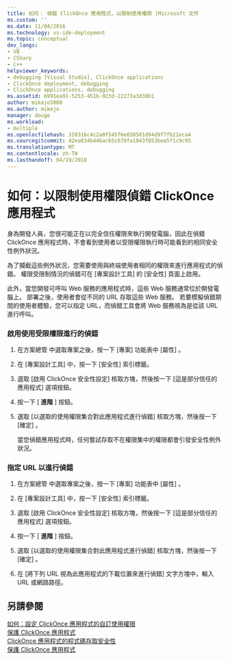 ```yaml
---
title: 如何： 偵錯 ClickOnce 應用程式，以限制使用權限 |Microsoft 文件
ms.custom: ''
ms.date: 11/04/2016
ms.technology: vs-ide-deployment
ms.topic: conceptual
dev_langs:
- VB
- CSharp
- C++
helpviewer_keywords:
- debugging [Visual Studio], ClickOnce applications
- ClickOnce deployment, debugging
- ClickOnce applications, debugging
ms.assetid: 6991ea91-5253-451b-923d-22273a3d38b1
author: mikejo5000
ms.author: mikejo
manager: douge
ms.workload:
- multiple
ms.openlocfilehash: 318316c4c2a0f545f6e038581d94d9f7fb21eca4
ms.sourcegitcommit: 42ea834b446ac65c679fa1043f853bea5f1c9c95
ms.translationtype: MT
ms.contentlocale: zh-TW
ms.lasthandoff: 04/19/2018
---
```

# <a name="how-to-debug-a-clickonce-application-with-restricted-permissions"></a>如何：以限制使用權限偵錯 ClickOnce 應用程式
身為開發人員，您很可能正在以完全信任權限來執行開發電腦，因此在偵錯 ClickOnce 應用程式時，不會看到使用者以受限權限執行時可能看到的相同安全性例外狀況。  
  
 為了攔截這些例外狀況，您需要使用與終端使用者相同的權限來進行應用程式的偵錯。 權限受限制情況的偵錯可在 [專案設計工具]  的 [安全性] 頁面上啟用。  
  
 此外，當您開發可呼叫 Web 服務的應用程式時，這些 Web 服務通常位於開發電腦上。 部署之後，使用者會從不同的 URL 存取這些 Web 服務。 若要模擬偵錯期間的使用者體驗，您可以指定 URL，而偵錯工具會將 Web 服務視為是從該 URL 進行呼叫。  
  
### <a name="to-enable-debugging-with-restricted-permissions"></a>啟用使用受限權限進行的偵錯  
  
1.  在方案總管 中選取專案之後，按一下 [專案]  功能表中 [屬性] 。  
  
2.  在 [專案設計工具] 中，按一下 [安全性]  索引標籤。  
  
3.  選取 [啟用 ClickOnce 安全性設定]  核取方塊，然後按一下 [這是部分信任的應用程式]  選項按鈕。  
  
4.  按一下 [ **進階** ] 按鈕。  
  
5.  選取 [以選取的使用權限集合對此應用程式進行偵錯]  核取方塊，然後按一下 [確定] 。  
  
     當您偵錯應用程式時，任何嘗試存取不在權限集中的權限都會引發安全性例外狀況。  
  
### <a name="to-specify-a-url-for-debugging"></a>指定 URL 以進行偵錯  
  
1.  在方案總管 中選取專案之後，按一下 [專案]  功能表中 [屬性] 。  
  
2.  在 [專案設計工具] 中，按一下 [安全性]  索引標籤。  
  
3.  選取 [啟用 ClickOnce 安全性設定]  核取方塊，然後按一下 [這是部分信任的應用程式]  選項按鈕。  
  
4.  按一下 [ **進階** ] 按鈕。  
  
5.  選取 [以選取的使用權限集合對此應用程式進行偵錯]  核取方塊，然後按一下 [確定] 。  
  
6.  在 [將下列 URL 視為此應用程式的下載位置來進行偵錯]  文字方塊中，輸入 URL 或網路路徑。  
  
## <a name="see-also"></a>另請參閱  
 [如何：設定 ClickOnce 應用程式的自訂使用權限](../deployment/how-to-set-custom-permissions-for-a-clickonce-application.md)   
 [保護 ClickOnce 應用程式](../deployment/securing-clickonce-applications.md)   
 [ClickOnce 應用程式的程式碼存取安全性](../deployment/code-access-security-for-clickonce-applications.md)   
 [保護 ClickOnce 應用程式](../deployment/securing-clickonce-applications.md)